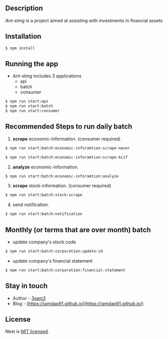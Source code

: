## Description

_Ant-sting_ is a project aimed at assisting with investments in financial assets

## Installation

```bash
$ npm install
```

## Running the app

- Ant-sting includes 3 applications
  - api
  - batch
  - consumer

```bash
$ npm run start:api
$ npm run start:batch
$ npm run start:consumer
```

## Recommended Steps to run daily batch

1. **scrape** economic-information. (consumer required)

```bash
$ npm run start:batch:economic-inforamtion:scrape-naver
```
```bash
$ npm run start:batch:economic-inforamtion:scrape-kcif
```

2. **analyze** economic-information.

```bash
$ npm run start:batch:economic-inforamtion:analyze
```

3. **scrape** stock-information. (consumer required)

```bash
$ npm run start:batch:stock:scrape
```

4. send notification.

```bash
$ npm run start:batch:notification
```

[//]: # '## Support'
[//]: # "Nest is an MIT-licensed open source project. It can grow thanks to the sponsors and support by the amazing backers. If you'd like to join them, please [read more here](https://docs.nestjs.com/support)."

## Monthly (or terms that are over month) batch

- update company's stock code

```bash
$ npm run start:batch:corporation:update-id
```

- update company's financial statement

```bash
$ npm run start:batch:corporation:financial-statement
```

## Stay in touch

- Author - [3sam3]()
- Blog - [https://iamdap91.github.io](https://iamdap91.github.io/)

## License

Nest is [MIT licensed](LICENSE).
